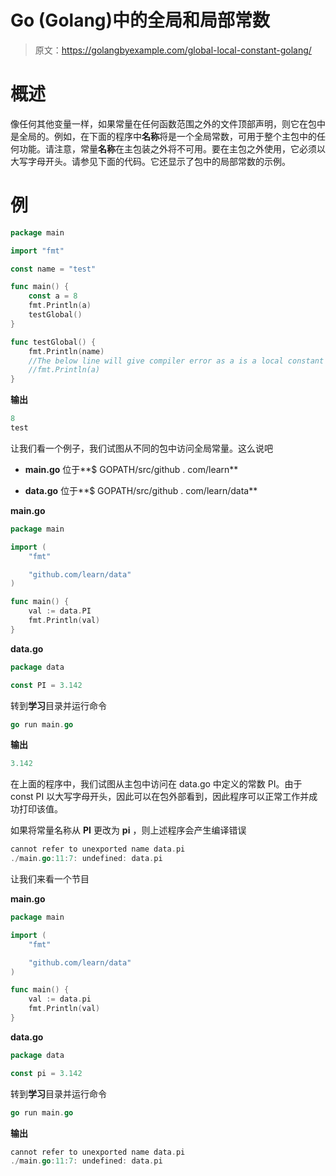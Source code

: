 # Go (Golang)中的全局和局部常数

> 原文：<https://golangbyexample.com/global-local-constant-golang/>

# **概述**

像任何其他变量一样，如果常量在任何函数范围之外的文件顶部声明，则它在包中是全局的。例如，在下面的程序中**名称**将是一个全局常数，可用于整个主包中的任何功能。请注意，常量**名称**在主包装之外将不可用。要在主包之外使用，它必须以大写字母开头。请参见下面的代码。它还显示了包中的局部常数的示例。

# **例**

```go
package main

import "fmt"

const name = "test"

func main() {
    const a = 8
    fmt.Println(a)
    testGlobal()
}

func testGlobal() {
    fmt.Println(name)
    //The below line will give compiler error as a is a local constant
    //fmt.Println(a)
}
```

**输出**

```go
8
test
```

让我们看一个例子，我们试图从不同的包中访问全局常量。这么说吧

*   **main.go** 位于**$ GOPATH/src/github . com/learn**

*   **data.go** 位于**$ GOPATH/src/github . com/learn/data**

**main.go**

```go
package main

import (
	"fmt"

	"github.com/learn/data"
)

func main() {
	val := data.PI
	fmt.Println(val)
}
```

**data.go**

```go
package data

const PI = 3.142
```

转到**学习**目录并运行命令

```go
go run main.go
```

**输出**

```go
3.142
```

在上面的程序中，我们试图从主包中访问在 data.go 中定义的常数 PI。由于 const PI 以大写字母开头，因此可以在包外部看到，因此程序可以正常工作并成功打印该值。

如果将常量名称从 **PI** 更改为 **pi** ，则上述程序会产生编译错误

```go
cannot refer to unexported name data.pi
./main.go:11:7: undefined: data.pi
```

让我们来看一个节目

**main.go**

```go
package main

import (
	"fmt"

	"github.com/learn/data"
)

func main() {
	val := data.pi
	fmt.Println(val)
}
```

**data.go**

```go
package data

const pi = 3.142
```

转到**学习**目录并运行命令

```go
go run main.go
```

**输出**

```go
cannot refer to unexported name data.pi
./main.go:11:7: undefined: data.pi
```